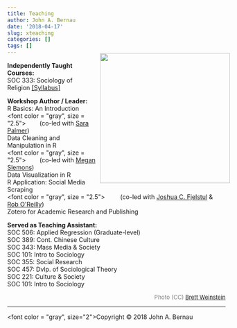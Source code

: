 ```yaml
---
title: Teaching
author: John A. Bernau
date: '2018-04-17'
slug: xteaching
categories: []
tags: []
---
```


<div style= "float:right;position: relative; top: -20px; left: 10px;">
<img src="/img/emory.jpg" height="300" />
</div>


**Independently Taught Courses:**  
SOC 333: Sociology of Religion [[Syllabus]](/teaching/SOC333_Bernau18.pdf) 

**Workshop Author / Leader:**  
R Basics: An Introduction  
<font color = "gray", size = "2.5">
&nbsp;&nbsp;&nbsp;&nbsp;&nbsp;&nbsp;&nbsp;(co-led with [Sara Palmer](http://digitalscholarship.emory.edu/about/people/palmer-sara.html))
</font>  
Data Cleaning and Manipulation in R  
<font color = "gray", size = "2.5">
&nbsp;&nbsp;&nbsp;&nbsp;&nbsp;&nbsp;&nbsp;(co-led with [Megan Slemons](http://digitalscholarship.emory.edu/about/people/slemons-megan.html))
</font>  
Data Visualization in R    
R Application: Social Media Scraping  
<font color = "gray", size = "2.5">
&nbsp;&nbsp;&nbsp;&nbsp;&nbsp;&nbsp;&nbsp;
(co-led with [Joshua C. Fjelstul](http://www.joshuafjelstul.com/) & [Rob O'Reilly](http://web.library.emory.edu/about/staff-directory/woodruff/oreilly-rob.html))
</font>  
Zotero for Academic Research and Publishing  



**Served as Teaching Assistant:**  
SOC 506: Applied Regression (Graduate-level)  
SOC 389: Cont. Chinese Culture  
SOC 343: Mass Media & Society  
SOC 101: Intro to Sociology  
SOC 355: Social Research   
SOC 457: Dvlp. of Sociological Theory  
SOC 221: Culture & Society  
SOC 101: Intro to Sociology  
  
<div style="text-align: right"><font color = "gray", size = "2.5">Photo (CC) <a href= "https://www.flickr.com/photos/nrbelex/320182240/">Brett Weinstein</a></font></div>

___

<font color = "gray", size="2">Copyright &copy; 2018 John A. Bernau</font>